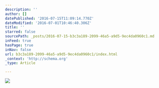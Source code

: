 ```yaml
---
description: ''
author: []
datePublished: '2016-07-15T11:09:14.770Z'
dateModified: '2016-07-01T10:46:40.306Z'
title: ''
starred: false
sourcePath: _posts/2016-07-15-b3c3a189-2099-46a5-a9d5-9ec4da0960c1.md
inFeed: true
hasPage: true
inNav: false
url: b3c3a189-2099-46a5-a9d5-9ec4da0960c1/index.html
_context: 'http://schema.org'
_type: Article

---
```

![](https://the-grid-user-content.s3-us-west-2.amazonaws.com/6b7b09aa-2775-4448-b283-02936ab6893f.jpg)